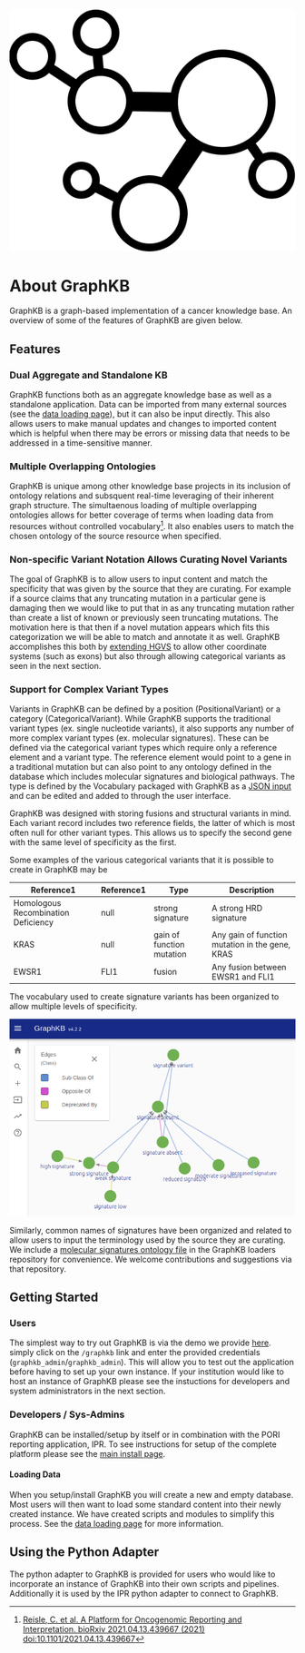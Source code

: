 <div class="graphkb__title" markdown="1">

![graphkb logo](../images/graph-icon_outline.svg)

# About GraphKB

</div>

GraphKB is a graph-based implementation of a cancer knowledge base. An overview of some of the features of GraphKB are given below.

## Features

### Dual Aggregate and Standalone KB

GraphKB functions both as an aggregate knowledge base as well as a standalone application. Data can be imported from many external sources (see the [data loading page](./loading_data.md)), but it can also be input directly. This also allows users to make manual updates and changes to imported content which is helpful when there may be errors or missing data that needs to be addressed in a time-sensitive manner.

### Multiple Overlapping Ontologies

GraphKB is unique among other knowledge base projects in its inclusion of ontology relations and subsquent real-time leveraging of their inherent graph structure. The simultaenous loading of multiple overlapping ontologies allows for better coverage of terms when loading data from resources without controlled vocabulary[^1]. It also enables users to match the chosen ontology of the source resource when specified.

[^1]: [Reisle, C. et al. A Platform for Oncogenomic Reporting and Interpretation. bioRxiv 2021.04.13.439667 (2021) doi:10.1101/2021.04.13.439667](https://www.biorxiv.org/content/10.1101/2021.04.13.439667v1)

### Non-specific Variant Notation Allows Curating Novel Variants

The goal of GraphKB is to allow users to input content and match the specificity that was given by the source that they are curating. For example if a source claims that any truncating mutation in a particular gene is damaging then we would like to put that in as any truncating mutation rather than create a list of known or previously seen truncating mutations. The motivation here is that then if a novel mutation appears which fits this categorization we will be able to match and annotate it as well. GraphKB accomplishes this both by [extending HGVS](../variant_notation/index.md) to allow other coordinate systems (such as exons) but also through allowing categorical variants as seen in the next section.

### Support for Complex Variant Types

Variants in GraphKB can be defined by a position (PositionalVariant) or a category (CategoricalVariant). While GraphKB supports the traditional variant types (ex. single nucleotide variants), it also supports any number of more complex variant types (ex. molecular signatures). These can be defined via the categorical variant types which require only a reference element and a variant type. The reference element would point to a gene in a traditional mutation but can also point to any ontology defined in the database which includes molecular signatures and biological pathways. The type is defined by the Vocabulary packaged with GraphKB as a [JSON input](https://github.com/bcgsc/pori_graphkb_loader/blob/develop/data/vocab.json) and can be edited and added to through the user interface.

GraphKB was designed with storing fusions and structural variants in mind. Each variant record includes two reference fields, the latter of which is most often null for other variant types. This allows us to specify the second gene with the same level of specificity as the first.

Some examples of the various categorical variants that it is possible to create in GraphKB may be

| Reference1                          | Reference1 | Type                      | Description                                     |
| ----------------------------------- | ---------- | ------------------------- | ----------------------------------------------- |
| Homologous Recombination Deficiency | null       | strong signature          | A strong HRD signature                          | null |
| KRAS                                | null       | gain of function mutation | Any gain of function mutation in the gene, KRAS |
| EWSR1                               | FLI1       | fusion                    | Any fusion between EWSR1 and FLI1               |

The vocabulary used to create signature variants has been organized to allow multiple levels of specificity.

![signature vocab terminology](./images/graphkb_client.signature_vocab.png)

Similarly, common names of signatures have been organized and related to allow users to input the terminology used by the source they are curating. We include a [molecular signatures ontology file](https://github.com/bcgsc/pori_graphkb_loader/blob/develop/data/signatures.json) in the GraphKB loaders repository for convenience. We welcome contributions and suggestions via that repository.

## Getting Started

### Users

The simplest way to try out GraphKB is via the demo we provide [here](https://pori-demo.bcgsc.ca/).
simply click on the `/graphkb` link and enter the provided credentials (`graphkb_admin`/`graphkb_admin`).
This will allow you to test out the application before having to set up your own instance. If your
institution would like to host an instance of GraphKB please see the instuctions for developers and
system administrators in the next section.

### Developers / Sys-Admins

GraphKB can be installed/setup by itself or in combination with the PORI reporting application, IPR.
To see instructions for setup of the complete platform please see the [main install page](../install.md).

#### Loading Data

When you setup/install GraphKB you will create a new and empty database. Most users will then
want to load some standard content into their newly created instance. We have created scripts and
modules to simplify this process. See the [data loading page](./loading_data.md) for more information.

## Using the Python Adapter

The python adapter to GraphKB is provided for users who would like to incorporate an instance of
GraphKB into their own scripts and pipelines. Additionally it is used by the IPR python adapter to
connect to GraphKB.
